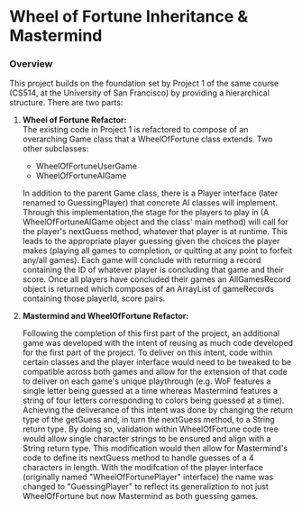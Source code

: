 # Wheel of Fortune Inheritance & Mastermind

### Overview
<div>
    <p>
        This project builds on the foundation set by Project 1 of the same course (CS514, at the University of San Francisco) by providing a hierarchical structure. There are two parts:
    </p>
    <ol>
        <li>
            <p>
                <strong>Wheel of Fortune Refactor:</strong>
                <br>
                The existing code in Project 1 is refactored to compose of an overarching Game class that a WheelOfFortune class extends. Two other subclasses: 
            </p>
            <ul>
                <li>WheelOfFortuneUserGame</li>
                <li>WheelOfFortuneAIGame</li>
            </ul>
            <p>
            In addition to the parent Game class, there is a Player interface (later renamed to GuessingPlayer) that concrete AI classes will implement. Through this implementation,the stage for the players to play in (A WheelOfFortuneAIGame object and the class' main method) will call for the player's nextGuess method, whatever that player is at runtime. This leads to the appropriate player guessing given the choices the player makes (playing all games to completion, or quitting at any point to forfeit any/all games). Each game will conclude with returning a record containing the ID of whatever player is concluding that game and their score. Once all players have concluded their games an AllGamesRecord object is returned which composes of an ArrayList of gameRecords containing those playerId, score pairs.
            </p>
        </li>
        <li>
            <strong>Mastermind and WheelOfFortune Refactor:</strong>
            <br>
            <p>
                Following the completion of this first part of the project, an additional game was developed with the intent of reusing as much code developed for the first part of the project. To deliver on this intent, code within certain classes and the player interface would need to be tweaked to be compatible across both games and allow for the extension of that code to deliver on each game's unique playthrough (e.g. WoF features a single letter being guessed at a time whereas Mastermind features a string of four letters corresponding to colors being guessed at a time). Achieving the deliverance of this intent was done by changing the return type of the getGuess and, in turn the nextGuess method, to a String return type. By doing so, validation within WheelOfFortune code tree would allow single character strings to be ensured and align with a String return type. This modification would then allow for Mastermind's code to define its nextGuess method to handle guesses of a 4 characters in length. With the modifcation of the player interface (originally named "WheelOfFortunePlayer" interface) the name was changed to "GuessingPlayer" to reflect its generaliztion to not just WheelOfFortune but now Mastermind as both guessing games.
            </p>
        </li>
    </ol>
</div>
